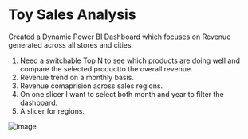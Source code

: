 # Toy Sales Analysis
Created a Dynamic Power BI Dashboard which focuses on Revenue generated across all stores and cities.
1. Need a switchable Top N to see which products are doing well and compare the selected productto the overall revenue.
2. Revenue trend on a monthly basis.
3. Revenue comaprision across sales regions.
4. On one slicer I want to select both month and year to filter the dashboard.
5. A slicer for regions.

![image](https://github.com/Murriel11/Toy_Sales_Analysis/assets/129143386/e38d1aea-cd7b-4291-833d-1d11ad1d7c11)
